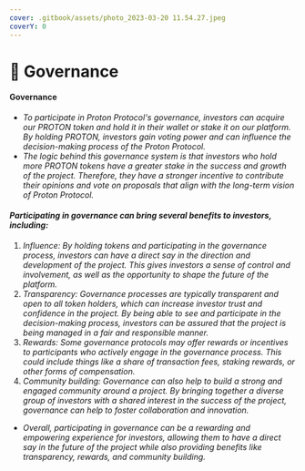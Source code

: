 ```yaml
---
cover: .gitbook/assets/photo_2023-03-20 11.54.27.jpeg
coverY: 0
---
```


# 🔹 Governance

#### Governance

* _To participate in Proton Protocol's governance, investors can acquire our PROTON token and hold it in their wallet or stake it on our platform. By holding PROTON, investors gain voting power and can influence the decision-making process of the Proton Protocol._
* _The logic behind this governance system is that investors who hold more PROTON tokens have a greater stake in the success and growth of the project. Therefore, they have a stronger incentive to contribute their opinions and vote on proposals that align with the long-term vision of Proton Protocol._

#### _Participating in governance can bring several benefits to investors, including:_

1. _Influence: By holding tokens and participating in the governance process, investors can have a direct say in the direction and development of the project. This gives investors a sense of control and involvement, as well as the opportunity to shape the future of the platform._
2. _Transparency: Governance processes are typically transparent and open to all token holders, which can increase investor trust and confidence in the project. By being able to see and participate in the decision-making process, investors can be assured that the project is being managed in a fair and responsible manner._
3. _Rewards: Some governance protocols may offer rewards or incentives to participants who actively engage in the governance process. This could include things like a share of transaction fees, staking rewards, or other forms of compensation._
4. _Community building: Governance can also help to build a strong and engaged community around a project. By bringing together a diverse group of investors with a shared interest in the success of the project, governance can help to foster collaboration and innovation._

* _Overall, participating in governance can be a rewarding and empowering experience for investors, allowing them to have a direct say in the future of the project while also providing benefits like transparency, rewards, and community building._
